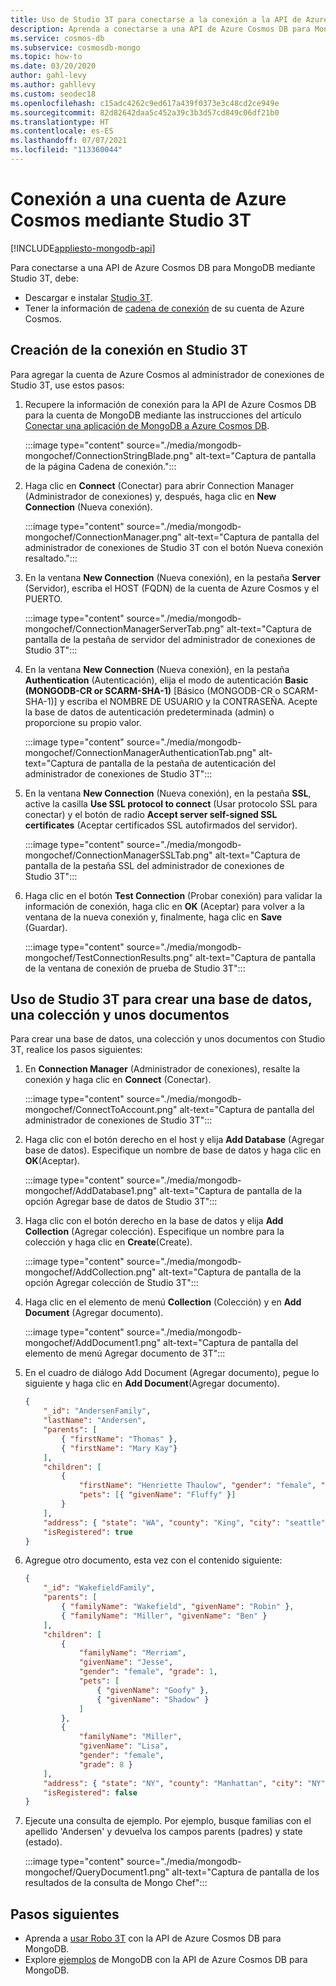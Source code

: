 ```yaml
---
title: Uso de Studio 3T para conectarse a la conexión a la API de Azure Cosmos DB para MongoDB
description: Aprenda a conectarse a una API de Azure Cosmos DB para MongoDB mediante Studio 3T.
ms.service: cosmos-db
ms.subservice: cosmosdb-mongo
ms.topic: how-to
ms.date: 03/20/2020
author: gahl-levy
ms.author: gahllevy
ms.custom: seodec18
ms.openlocfilehash: c15adc4262c9ed617a439f0373e3c48cd2ce949e
ms.sourcegitcommit: 82d82642daa5c452a39c3b3d57cd849c06df21b0
ms.translationtype: HT
ms.contentlocale: es-ES
ms.lasthandoff: 07/07/2021
ms.locfileid: "113360044"
---
```

# <a name="connect-to-an-azure-cosmos-account-using-studio-3t"></a>Conexión a una cuenta de Azure Cosmos mediante Studio 3T
[!INCLUDE[appliesto-mongodb-api](includes/appliesto-mongodb-api.md)]

Para conectarse a una API de Azure Cosmos DB para MongoDB mediante Studio 3T, debe:

* Descargar e instalar [Studio 3T](https://studio3t.com/).
* Tener la información de [cadena de conexión](connect-mongodb-account.md) de su cuenta de Azure Cosmos.

## <a name="create-the-connection-in-studio-3t"></a>Creación de la conexión en Studio 3T

Para agregar la cuenta de Azure Cosmos al administrador de conexiones de Studio 3T, use estos pasos:

1. Recupere la información de conexión para la API de Azure Cosmos DB para la cuenta de MongoDB mediante las instrucciones del artículo [Conectar una aplicación de MongoDB a Azure Cosmos DB](connect-mongodb-account.md).

    :::image type="content" source="./media/mongodb-mongochef/ConnectionStringBlade.png" alt-text="Captura de pantalla de la página Cadena de conexión.":::

2. Haga clic en **Connect** (Conectar) para abrir Connection Manager (Administrador de conexiones) y, después, haga clic en **New Connection** (Nueva conexión).

    :::image type="content" source="./media/mongodb-mongochef/ConnectionManager.png" alt-text="Captura de pantalla del administrador de conexiones de Studio 3T con el botón Nueva conexión resaltado.":::
3. En la ventana **New Connection** (Nueva conexión), en la pestaña **Server** (Servidor), escriba el HOST (FQDN) de la cuenta de Azure Cosmos y el PUERTO.

    :::image type="content" source="./media/mongodb-mongochef/ConnectionManagerServerTab.png" alt-text="Captura de pantalla de la pestaña de servidor del administrador de conexiones de Studio 3T":::
4. En la ventana **New Connection** (Nueva conexión), en la pestaña **Authentication** (Autenticación), elija el modo de autenticación **Basic (MONGODB-CR or SCARM-SHA-1)** [Básico (MONGODB-CR o SCARM-SHA-1)] y escriba el NOMBRE DE USUARIO y la CONTRASEÑA.  Acepte la base de datos de autenticación predeterminada (admin) o proporcione su propio valor.

    :::image type="content" source="./media/mongodb-mongochef/ConnectionManagerAuthenticationTab.png" alt-text="Captura de pantalla de la pestaña de autenticación del administrador de conexiones de Studio 3T":::
5. En la ventana **New Connection** (Nueva conexión), en la pestaña **SSL**, active la casilla **Use SSL protocol to connect** (Usar protocolo SSL para conectar) y el botón de radio **Accept server self-signed SSL certificates** (Aceptar certificados SSL autofirmados del servidor).

    :::image type="content" source="./media/mongodb-mongochef/ConnectionManagerSSLTab.png" alt-text="Captura de pantalla de la pestaña SSL del administrador de conexiones de Studio 3T":::
6. Haga clic en el botón **Test Connection** (Probar conexión) para validar la información de conexión, haga clic en **OK** (Aceptar) para volver a la ventana de la nueva conexión y, finalmente, haga clic en **Save** (Guardar).

    :::image type="content" source="./media/mongodb-mongochef/TestConnectionResults.png" alt-text="Captura de pantalla de la ventana de conexión de prueba de Studio 3T":::

## <a name="use-studio-3t-to-create-a-database-collection-and-documents"></a>Uso de Studio 3T para crear una base de datos, una colección y unos documentos
Para crear una base de datos, una colección y unos documentos con Studio 3T, realice los pasos siguientes:

1. En **Connection Manager** (Administrador de conexiones), resalte la conexión y haga clic en **Connect** (Conectar).

    :::image type="content" source="./media/mongodb-mongochef/ConnectToAccount.png" alt-text="Captura de pantalla del administrador de conexiones de Studio 3T":::
2. Haga clic con el botón derecho en el host y elija **Add Database** (Agregar base de datos).  Especifique un nombre de base de datos y haga clic en **OK**(Aceptar).

    :::image type="content" source="./media/mongodb-mongochef/AddDatabase1.png" alt-text="Captura de pantalla de la opción Agregar base de datos de Studio 3T":::
3. Haga clic con el botón derecho en la base de datos y elija **Add Collection** (Agregar colección).  Especifique un nombre para la colección y haga clic en **Create**(Create).

    :::image type="content" source="./media/mongodb-mongochef/AddCollection.png" alt-text="Captura de pantalla de la opción Agregar colección de Studio 3T":::
4. Haga clic en el elemento de menú **Collection** (Colección) y en **Add Document** (Agregar documento).

    :::image type="content" source="./media/mongodb-mongochef/AddDocument1.png" alt-text="Captura de pantalla del elemento de menú Agregar documento de 3T":::
5. En el cuadro de diálogo Add Document (Agregar documento), pegue lo siguiente y haga clic en **Add Document**(Agregar documento).

    ```json
    {
        "_id": "AndersenFamily",
        "lastName": "Andersen",
        "parents": [
            { "firstName": "Thomas" },
            { "firstName": "Mary Kay"}
        ],
        "children": [
            {
                "firstName": "Henriette Thaulow", "gender": "female", "grade": 5,
                "pets": [{ "givenName": "Fluffy" }]
            }
        ],
        "address": { "state": "WA", "county": "King", "city": "seattle" },
        "isRegistered": true
    }
    ```
    
6. Agregue otro documento, esta vez con el contenido siguiente:

    ```json
    {
        "_id": "WakefieldFamily",
        "parents": [
            { "familyName": "Wakefield", "givenName": "Robin" },
            { "familyName": "Miller", "givenName": "Ben" }
        ],
        "children": [
            {
                "familyName": "Merriam",
                "givenName": "Jesse",
                "gender": "female", "grade": 1,
                "pets": [
                    { "givenName": "Goofy" },
                    { "givenName": "Shadow" }
                ]
            },
            {
                "familyName": "Miller",
                "givenName": "Lisa",
                "gender": "female",
                "grade": 8 }
        ],
        "address": { "state": "NY", "county": "Manhattan", "city": "NY" },
        "isRegistered": false
    }
    ```

7. Ejecute una consulta de ejemplo. Por ejemplo, busque familias con el apellido 'Andersen' y devuelva los campos parents (padres) y state (estado).

    :::image type="content" source="./media/mongodb-mongochef/QueryDocument1.png" alt-text="Captura de pantalla de los resultados de la consulta de Mongo Chef":::

## <a name="next-steps"></a>Pasos siguientes

- Aprenda a [usar Robo 3T](mongodb-robomongo.md) con la API de Azure Cosmos DB para MongoDB.
- Explore [ejemplos](mongodb-samples.md) de MongoDB con la API de Azure Cosmos DB para MongoDB.
